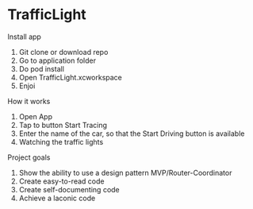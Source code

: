 # TrafficLight

Install app
1) Git clone or download repo
2) Go to application folder
3) Do pod install
4) Open TrafficLight.xcworkspace
5) Enjoi

How it works
1) Open App
2) Tap to button Start Tracing
3) Enter the name of the car, so that the Start Driving button is available 
4) Watching the traffic lights

Project goals
1) Show the ability to use a design pattern MVP/Router-Coordinator
2) Create easy-to-read code
3) Create self-documenting code
4) Achieve a laconic code


